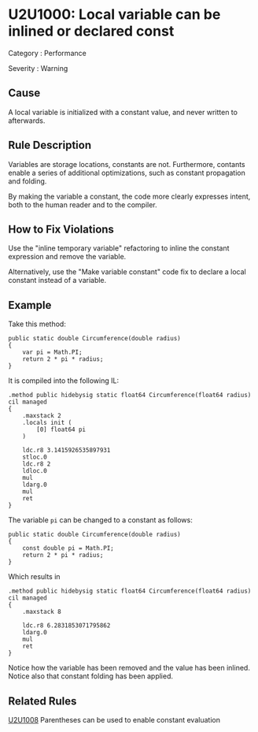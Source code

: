 # U2U1000: Local variable can be inlined or declared const

Category : Performance

Severity : Warning

## Cause

A local variable is initialized with a constant value, and never written to afterwards.

## Rule Description

Variables are storage locations, constants are not. Furthermore, contants enable a series of additional optimizations, 
such as constant propagation and folding.

By making the variable a constant, the code more clearly expresses intent, both to the human reader and to the compiler.

## How to Fix Violations

Use the "inline temporary variable" refactoring to inline the constant expression and remove the variable. 

Alternatively, use the "Make variable constant" code fix to declare a local constant instead of a variable.

## Example

Take this method:

    public static double Circumference(double radius)
    {
        var pi = Math.PI;
        return 2 * pi * radius;
    }

It is compiled into the following IL:

    .method public hidebysig static float64 Circumference(float64 radius) cil managed 
    {
        .maxstack 2
        .locals init (
            [0] float64 pi
        )
    
        ldc.r8 3.1415926535897931
        stloc.0
        ldc.r8 2
        ldloc.0
        mul
        ldarg.0
        mul
        ret
    }

The variable `pi` can be changed to a constant as follows:

    public static double Circumference(double radius)
    {
        const double pi = Math.PI;
        return 2 * pi * radius;
    }

Which results in

    .method public hidebysig static float64 Circumference(float64 radius) cil managed 
    {
        .maxstack 8
    
        ldc.r8 6.2831853071795862
        ldarg.0
        mul
        ret
    }

Notice how the variable has been removed and the value has been inlined.
Notice also that constant folding has been applied.
    
## Related Rules

[U2U1008](U2U1008.md) Parentheses can be used to enable constant evaluation
